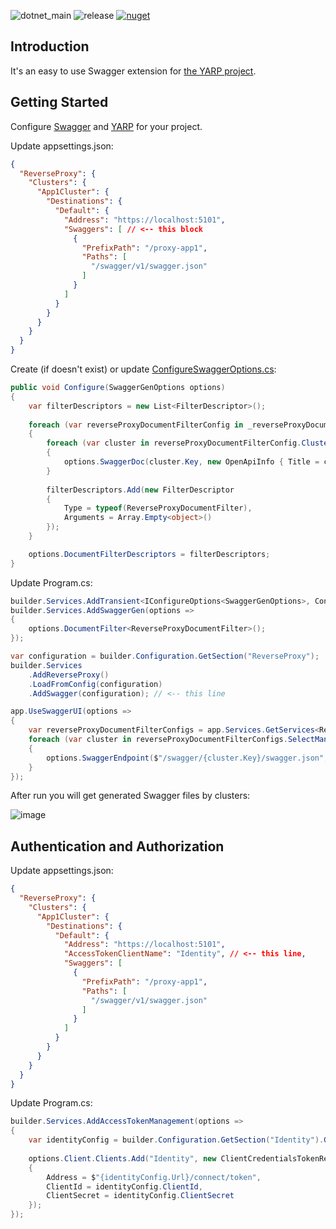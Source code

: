 ![dotnet_main](https://github.com/andreytreyt/yarp-swagger/actions/workflows/dotnet.yml/badge.svg?branch=main)
![release](https://github.com/andreytreyt/yarp-swagger/actions/workflows/release.yml/badge.svg)
[![nuget](https://img.shields.io/nuget/v/Treyt.Yarp.ReverseProxy.Swagger?logo=nuget)](https://www.nuget.org/packages/Treyt.Yarp.ReverseProxy.Swagger/)

## Introduction

It's an easy to use Swagger extension for [the YARP project](https://github.com/microsoft/reverse-proxy).

## Getting Started

Configure [Swagger](https://learn.microsoft.com/en-us/aspnet/core/tutorials/getting-started-with-swashbuckle) and [YARP](https://microsoft.github.io/reverse-proxy/articles/getting-started.html) for your project.

Update appsettings.json:

```json lines
{
  "ReverseProxy": {
    "Clusters": {
      "App1Cluster": {
        "Destinations": {
          "Default": {
            "Address": "https://localhost:5101",
            "Swaggers": [ // <-- this block
              {
                "PrefixPath": "/proxy-app1",
                "Paths": [
                  "/swagger/v1/swagger.json"
                ]
              }
            ]
          }
        }
      }
    }
  }
}
```

Create (if doesn't exist) or update [ConfigureSwaggerOptions.cs](sample/Yarp/Configs/ConfigureSwaggerOptions.cs):

```csharp
public void Configure(SwaggerGenOptions options)
{
    var filterDescriptors = new List<FilterDescriptor>();
        
    foreach (var reverseProxyDocumentFilterConfig in _reverseProxyDocumentFilterConfigs)
    {
        foreach (var cluster in reverseProxyDocumentFilterConfig.Clusters)
        {
            options.SwaggerDoc(cluster.Key, new OpenApiInfo { Title = cluster.Key, Version = cluster.Key });
        }
        
        filterDescriptors.Add(new FilterDescriptor
        {
            Type = typeof(ReverseProxyDocumentFilter),
            Arguments = Array.Empty<object>()
        });
    }

    options.DocumentFilterDescriptors = filterDescriptors;
}
```

Update Program.cs:

```csharp
builder.Services.AddTransient<IConfigureOptions<SwaggerGenOptions>, ConfigureSwaggerOptions>();
builder.Services.AddSwaggerGen(options =>
{
    options.DocumentFilter<ReverseProxyDocumentFilter>();
});
```

```csharp
var configuration = builder.Configuration.GetSection("ReverseProxy");
builder.Services
    .AddReverseProxy()
    .LoadFromConfig(configuration)
    .AddSwagger(configuration); // <-- this line
```

```csharp
app.UseSwaggerUI(options =>
{
    var reverseProxyDocumentFilterConfigs = app.Services.GetServices<ReverseProxyDocumentFilterConfig>();
    foreach (var cluster in reverseProxyDocumentFilterConfigs.SelectMany(x => x.Clusters))
    {
        options.SwaggerEndpoint($"/swagger/{cluster.Key}/swagger.json", cluster.Key);
    }
});
```

After run you will get generated Swagger files by clusters:

![image](https://raw.githubusercontent.com/andreytreyt/yarp-swagger/main/README.png)

## Authentication and Authorization

Update appsettings.json:

```json lines
{
  "ReverseProxy": {
    "Clusters": {
      "App1Cluster": {
        "Destinations": {
          "Default": {
            "Address": "https://localhost:5101",
            "AccessTokenClientName": "Identity", // <-- this line,
            "Swaggers": [
              {
                "PrefixPath": "/proxy-app1",
                "Paths": [
                  "/swagger/v1/swagger.json"
                ]
              }
            ]
          }
        }
      }
    }
  }
}
```

Update Program.cs:

```csharp
builder.Services.AddAccessTokenManagement(options =>
{
    var identityConfig = builder.Configuration.GetSection("Identity").Get<IdentityConfig>()!;
    
    options.Client.Clients.Add("Identity", new ClientCredentialsTokenRequest
    {
        Address = $"{identityConfig.Url}/connect/token",
        ClientId = identityConfig.ClientId,
        ClientSecret = identityConfig.ClientSecret
    });
});
```

